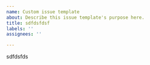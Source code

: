 ```yaml
---
name: Custom issue template
about: Describe this issue template's purpose here.
title: sdfdsfdsf
labels: ''
assignees: ''

---
```


sdfdsfds
